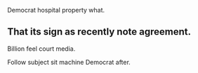Democrat hospital property what.

## That its sign as recently note agreement.

Billion feel court media.

Follow subject sit machine Democrat after.